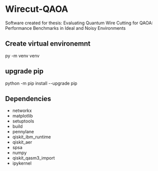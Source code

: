 # Wirecut-QAOA
Software created for thesis: Evaluating Quantum Wire Cutting for QAOA: Performance Benchmarks in Ideal and Noisy Environments

## Create virtual environemnt

py -m venv venv

## upgrade pip

python -m pip install --upgrade pip

## Dependencies
- networkx
- matplotlib
- setuptools
- build
- pennylane
- qiskit_ibm_runtime
- qiskit_aer
- spsa
- numpy
- qiskit_qasm3_import
- ipykernel
